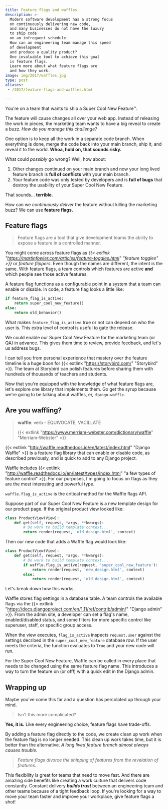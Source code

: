 ```yaml
---
title: Feature flags and waffles
description: >-
  Modern software development has a strong focus
  on continuously delivering new code,
  and many businesses do not have the luxury
  to ship code
  on an infrequent schedule.
  How can an engineering team manage this speed
  of development
  and produce a quality product?
  One invaluable tool to achieve this goal
  is feature flags.
  Learn more about what feature flags are
  and how they work.
image: img/2017/waffles.jpg
type: post
aliases:
 - /2017/feature-flags-and-waffles.html

---
```


You're on a team
that wants to ship a Super Cool New Feature™.

The feature will cause changes all over your web app.
Instead of releasing the work in pieces,
the marketing team wants to have a big reveal
to create a buzz.
*How do you manage this challenge?*

One option is to keep all the work in a separate code branch.
When everything is done,
merge the code back into your main branch,
ship it,
and reveal it to the world.
**Whoa, hold on, that sounds risky.**

What could *possibly* go wrong? Well, how about:

1. Other changes continued on your main branch
   and now your long lived feature branch is **full of conflicts**
   with your main branch.
2. Your feature code was only tested
   by developers
   and is **full of bugs**
   that destroy the usability
   of your Super Cool New Feature.

That sounds... **terrible**.

How can we *continuously deliver* the feature
without killing the marketing buzz?
We can use **feature flags.**

## Feature flags

> Feature flags are a tool
that give development teams the ability
to expose a feature
in a controlled manner.

You might come across feature flags
as *{{< extlink "https://martinfowler.com/articles/feature-toggles.html" "feature toggles" >}}*
or *feature flippers*.
Even though the names are different,
the intent is the same.
With feature flags,
a team controls which features are active
**and** which people see those active features.

A feature flag functions as a configurable point
in a system
that a team can enable or disable.
In code,
a feature flag looks a little like:

```python
if feature_flag_is_active:
    return super_cool_new_feature()
else:
    return old_behavior()
```

What makes `feature_flag_is_active` true or not can depend
on who the user is.
This extra level
of control
is useful
to gate the release.

We could enable our Super Cool New Feature
for the marketing team (or QA)
in advance.
This gives them time to review,
provide feedback,
and let's us address bugs.

I can tell you
from personal experience
that mastery
over the feature timeline
is a huge boon
for {{< extlink "https://storybird.com/" "Storybird" >}}.
The team at Storybird can polish features
before sharing them
with hundreds of thousands
of teachers and students.

Now that you're equipped
with the knowledge
of what feature flags are,
let's explore one library
that implements them.
Go get the syrup
because we're going to be talking about waffles,
er,
`django-waffle`.

## Are you waffling?

> **waffle**: verb - EQUIVOCATE, VACILLATE
>
> {{< extlink "https://www.merriam-webster.com/dictionary/waffle" "Merriam-Webster" >}}

{{< extlink "http://waffle.readthedocs.io/en/latest/index.html" "Django Waffle" >}}
is a feature flag library
that can enable or disable code,
as described previously,
and is quick
to add to any Django project.

Waffle includes
{{< extlink "http://waffle.readthedocs.io/en/latest/types/index.html" "a few types of feature control" >}}.
For our purposes,
I'm going to focus
on flags
as they are the most interesting
and powerful type.

`waffle.flag_is_active` is the critical method
for the Waffle flags API.

Suppose part of our Super Cool New Feature is a new template design
for our product page.
If the original product view looked like:

```python
class ProductView(View):
    def get(self, request, *args, **kwargs):
        # Do work to build template context...
        return render(request, 'old_design.html', context)
```

Then our new code that adds a Waffle flag would look like:

```python
class ProductView(View):
    def get(self, request, *args, **kwargs):
        # Do work to build template context...
        if waffle.flag_is_active(request, 'super_cool_new_feature'):
            return render(request, 'new_design.html', context)
        else:
            return render(request, 'old_design.html', context)
```

Let's break down how this works.

Waffle stores flag settings
in a database table.
A team controls the available flags
via the {{< extlink "https://docs.djangoproject.com/en/1.11/ref/contrib/admin/" "Django admin" >}}.
From the admin site,
a developer can set a flag's name,
enabled/disabled status,
and some filters
for more specific control
like superuser, staff, or specific group access.

When the view executes,
`flag_is_active` inspects `request.user`
against the settings decribed
in the `super_cool_new_feature` database row.
If the user meets the criteria,
the function evaluates to `True`
and your new code will run.

For the Super Cool New Feature,
Waffle can be called in every place
that needs to be changed
using the same feature flag name.
This introduces a way to turn the feature on (or off!)
with a quick edit in the Django admin.

## Wrapping up

Maybe you've come this far
and a question has percolated up
through your mind.

> Isn't this more complicated?

**Yes, it is.**
Like every engineering choice,
feature flags have trade-offs.

By adding a feature flag directly to the code,
we create clean up work
when the feature flag is no longer needed.
This clean up work takes time,
but it is better than the alternative.
*A long lived feature branch
almost always causes trouble.*

> *Feature flags divorce the shipping of features
from the revelation of features.*

This flexibility is great
for teams that need to move fast.
And there are amazing side benefits
like creating a work culture
that delivers code constantly.
Constant delivery ***builds trust***
between an engineering team
and other teams
because of a tight feedback loop.
If you're looking
for a way to move your team faster
and improve your workplace,
give feature flags a shot!

